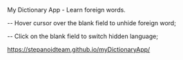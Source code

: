 My Dictionary App - Learn foreign words.

-- Hover cursor over the blank field to unhide foreign word;

-- Click on the blank field to switch hidden language;


https://stepanoidteam.github.io/myDictionaryApp/

